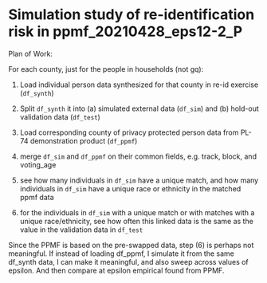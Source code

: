 # Simulation study of re-identification risk in ppmf_20210428_eps12-2_P

Plan of Work:

For each county, just for the people in households (not gq):

1. Load individual person data synthesized for that county in re-id
   exercise (`df_synth`)

2. Split `df_synth` it into (a) simulated external data (`df_sim`) and
   (b) hold-out validation data (`df_test`)

3. Load corresponding county of privacy protected person data from
   PL-74 demonstration product (`df_ppmf`)

4. merge `df_sim` and `df_ppmf` on their common fields, e.g. track,
   block, and voting_age

5. see how many individuals in `df_sim` have a unique match, and how
   many individuals in `df_sim` have a unique race or ethnicity in the
   matched ppmf data

6. for the individuals in `df_sim` with a unique match or with matches
   with a unique race/ethnicity, see how often this linked data is the
   same as the value in the validation data in `df_test`

Since the PPMF is based on the pre-swapped data, step (6) is perhaps
not meaningful.  If instead of loading df_ppmf, I simulate it from the
same df_synth data, I can make it meaningful, and also sweep across
values of epsilon.  And then compare at epsilon empirical found from
PPMF.